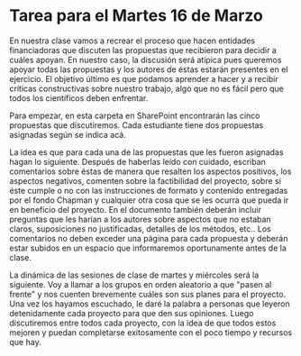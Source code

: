 # Tarea para el Martes 16 de Marzo

En nuestra clase vamos a recrear el proceso que hacen entidades financiadoras que discuten las propuestas que recibieron para decidir a cuáles apoyan. En nuestro caso, la discusión será atípica pues queremos apoyar todas las propuestas y los autores de éstas estarán presentes en el ejercicio. El objetivo último es que podamos aprender a hacer y a recibir críticas constructivas sobre nuestro trabajo, algo que no es fácil pero que todos los científicos deben enfrentar.

Para empezar, en esta carpeta en SharePoint encontrarán las cinco propuestas que discutiremos. Cada estudiante tiene dos propuestas asignadas según se indica acá.

La idea es que para cada una de las propuestas que les fueron asignadas hagan lo siguiente. Después de haberlas leído con cuidado, escriban comentarios sobre éstas de manera que resalten los aspectos positivos, los aspectos negativos, comenten sobre la factibilidad del proyecto, sobre si éste cumple o no con las instrucciones de formato y contenido entregadas por el fondo Chapman y cualquier otra cosa que se les ocurra que pueda ir en beneficio del proyecto. En el documento también deberán incluir preguntas que les harían a los autores sobre aspectos que no estaban claros, suposiciones no justificadas, detalles de los métodos, etc.. Los comentarios no deben exceder una página para cada propuesta y deberán estar subidos en un espacio que informaremos oportunamente antes de la clase.

La dinámica de las sesiones de clase de martes y miércoles será la siguiente. Voy a llamar a los grupos en orden aleatorio a que "pasen al frente" y nos cuenten brevemente cuáles son sus planes para el proyecto. Una vez los hayamos escuchado, le daré la palabra a personas que leyeron detenidamente cada proyecto para que den sus opiniones. Luego discutiremos entre todos cada proyecto, con la idea de que todos estos mejoren y puedan completarse exitosamente con el poco tiempo y recursos que hay.
